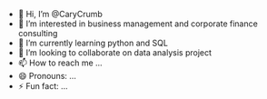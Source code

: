 - 👋 Hi, I’m @CaryCrumb
- 👀 I’m interested in business management and corporate finance consulting
- 🌱 I’m currently learning python and SQL
- 💞️ I’m looking to collaborate on data analysis project
- 📫 How to reach me ...
- 😄 Pronouns: ...
- ⚡ Fun fact: ...

<!---
CaryCrumb/CaryCrumb is a ✨ special ✨ repository because its `README.md` (this file) appears on your GitHub profile.
You can click the Preview link to take a look at your changes.
--->
